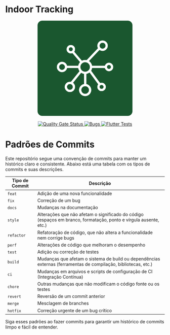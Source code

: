 # Indoor Tracking

<p align="center">
  <img src="assets/logo.png" alt="Logo" width="300" height="300">
</p>

<p align="center">
  <a href="https://sonarcloud.io/summary/new_code?id=PedroPereiraGuimaraes_tcc-indoor-tracking-frontend">
    <img src="https://sonarcloud.io/api/project_badges/measure?project=PedroPereiraGuimaraes_tcc-indoor-tracking-frontend&metric=alert_status" alt="Quality Gate Status">
  </a>
  <a href="https://sonarcloud.io/summary/new_code?id=PedroPereiraGuimaraes_tcc-indoor-tracking-frontend">
    <img src="https://sonarcloud.io/api/project_badges/measure?project=PedroPereiraGuimaraes_tcc-indoor-tracking-frontend&metric=bugss" alt="Bugs">
  </a>
  <a href="https://github.com/PedroPereiraGuimaraes/tcc-indoor-tracking-frontend/actions/workflows/ci-cd-test.yaml">
    <img src="https://github.com/PedroPereiraGuimaraes/tcc-indoor-tracking-frontend/actions/workflows/ci-cd-test.yaml/badge.svg" alt="Flutter Tests">
  </a>
</p>

# Padrões de Commits

Este repositório segue uma convenção de commits para manter um histórico claro e consistente. Abaixo está uma tabela com os tipos de commits e suas descrições.

| Tipo de Commit | Descrição |
| -------------- | --------- |
| `feat`         | Adição de uma nova funcionalidade |
| `fix`          | Correção de um bug |
| `docs`         | Mudanças na documentação |
| `style`        | Alterações que não afetam o significado do código (espaços em branco, formatação, ponto e vírgula ausente, etc.) |
| `refactor`     | Refatoração de código, que não altera a funcionalidade nem corrige bugs |
| `perf`         | Alterações de código que melhoram o desempenho |
| `test`         | Adição ou correção de testes |
| `build`        | Mudanças que afetam o sistema de build ou dependências externas (ferramentas de compilação, bibliotecas, etc.) |
| `ci`           | Mudanças em arquivos e scripts de configuração de CI (Integração Contínua) |
| `chore`        | Outras mudanças que não modificam o código fonte ou os testes |
| `revert`       | Reversão de um commit anterior |
| `merge`        | Mesclagem de branches |
| `hotfix`       | Correção urgente de um bug crítico |

Siga esses padrões ao fazer commits para garantir um histórico de commits limpo e fácil de entender.
